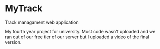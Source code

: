 MyTrack
==============

Track managament web application


My fourth year project for university. Most code wasn't uploaded and we ran out of our free tier of our server but I uploaded a video of the final version.



